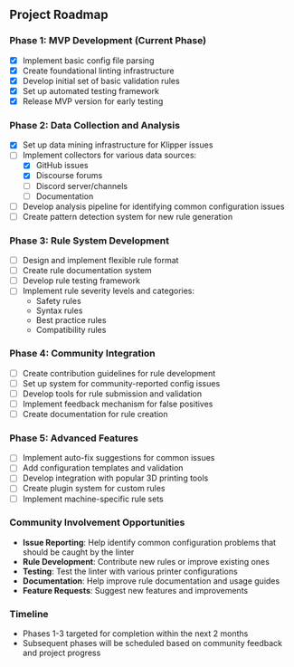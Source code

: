 
## Project Roadmap

### Phase 1: MVP Development (Current Phase)
- [x] Implement basic config file parsing
- [x] Create foundational linting infrastructure
- [x] Develop initial set of basic validation rules
- [x] Set up automated testing framework
- [x] Release MVP version for early testing

### Phase 2: Data Collection and Analysis
- [x] Set up data mining infrastructure for Klipper issues
- [ ] Implement collectors for various data sources:
  - [x] GitHub issues
  - [x] Discourse forums
  - [ ] Discord server/channels
  - [ ] Documentation
- [ ] Develop analysis pipeline for identifying common configuration issues
- [ ] Create pattern detection system for new rule generation

### Phase 3: Rule System Development
- [ ] Design and implement flexible rule format
- [ ] Create rule documentation system
- [ ] Develop rule testing framework
- [ ] Implement rule severity levels and categories:
  - Safety rules
  - Syntax rules
  - Best practice rules
  - Compatibility rules

### Phase 4: Community Integration
- [ ] Create contribution guidelines for rule development
- [ ] Set up system for community-reported config issues
- [ ] Develop tools for rule submission and validation
- [ ] Implement feedback mechanism for false positives
- [ ] Create documentation for rule creation

### Phase 5: Advanced Features
- [ ] Implement auto-fix suggestions for common issues
- [ ] Add configuration templates and validation
- [ ] Develop integration with popular 3D printing tools
- [ ] Create plugin system for custom rules
- [ ] Implement machine-specific rule sets

### Community Involvement Opportunities
- **Issue Reporting**: Help identify common configuration problems that should be caught by the linter
- **Rule Development**: Contribute new rules or improve existing ones
- **Testing**: Test the linter with various printer configurations
- **Documentation**: Help improve rule documentation and usage guides
- **Feature Requests**: Suggest new features and improvements

### Timeline
- Phases 1-3 targeted for completion within the next 2 months
- Subsequent phases will be scheduled based on community feedback and project progress

